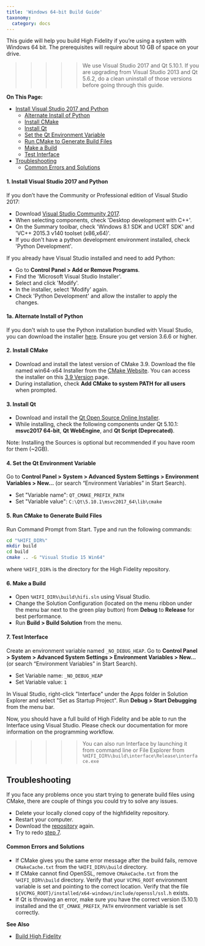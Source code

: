 ```yaml
---
title: 'Windows 64-bit Build Guide'
taxonomy:
  category: docs
---
```


This guide will help you build High Fidelity if you’re using a system with Windows 64 bit. The prerequisites will require about 10 GB of space on your drive.

>>>>> We use Visual Studio 2017 and Qt 5.10.1. If you are upgrading from Visual Studio 2013 and Qt 5.6.2, do a clean uninstall of those versions before going through this guide.  

**On This Page:**

+ [Install Visual Studio 2017 and Python](#1-install-visual-studio-2017-and-python)
  + [Alternate Install of Python](#1a-alternate-install-of-python)
  + [Install CMake](#2-install-cmkae)
  + [Install Qt](#3-install-qt)
  + [Set the Qt Environment Variable](#4-set-the-qt-environment-variable)
  + [Run CMake to Generate Build Files](#5-run-cmake-to-generate-build-files)
  + [Make a Build](#6-make-a-build)
  + [Test Interface](#7-test-interface)
+ [Troubleshooting](#troubleshooting)
  + [Common Errors and Solutions](#common-errors-and-solutions)

#### 1. Install Visual Studio 2017 and Python

If you don’t have the Community or Professional edition of Visual Studio 2017:

*  Download [Visual Studio Community 2017](https://www.visualstudio.com/downloads/).
*  When selecting components, check 'Desktop development with C++'. 
*  On the Summary toolbar, check 'Windows 8.1 SDK and UCRT SDK' and 'VC++ 2015.3 v140 toolset (x86,x64)'. 
*  If you don't have a python development environment installed, check 'Python Development'.

If you already have Visual Studio installed and need to add Python:

* Go to **Control Panel > Add or Remove Programs**.
* Find the 'Microsoft Visual Studio Installer'. 
* Select and click 'Modify'. 
* In the installer, select 'Modify' again. 
* Check 'Python Development' and allow the installer to apply the changes.

#### 1a. Alternate Install of Python
If you don't wish to use the Python installation bundled with Visual Studio, you can download the installer [here](https://www.python.org/downloads). Ensure you get version 3.6.6 or higher.

#### 2. Install CMake

* Download and install the latest version of CMake 3.9. Download the file named  win64-x64 Installer from the [CMake Website](https://cmake.org/download/). You can access the installer on this [3.9 Version](https://cmake.org/files/v3.9/) page. 
* During installation, check **Add CMake to system PATH for all users** when prompted.

#### 3. Install Qt

* Download and install the [Qt Open Source Online Installer](https://www.qt.io/download-open-source/?hsCtaTracking=f977210e-de67-475f-a32b-65cec207fd03%7Cd62710cd-e1db-46aa-8d4d-2f1c1ffdacea). 
* While installing, check the following components under Qt 5.10.1: **msvc2017 64-bit**, **Qt WebEngine**, and **Qt Script (Deprecated)**.

Note: Installing the Sources is optional but recommended if you have room for them (~2GB).

#### 4. Set the Qt Environment Variable

Go to **Control Panel > System > Advanced System Settings > Environment Variables > New...**  (or search “Environment Variables” in Start Search). 
* Set "Variable name": `QT_CMAKE_PREFIX_PATH`
* Set "Variable value":  `C:\Qt\5.10.1\msvc2017_64\lib\cmake`


#### 5. Run CMake to Generate Build Files  

Run Command Prompt from Start. Type and run the following commands:
```bash
cd "%HIFI_DIR%"
mkdir build
cd build
cmake .. -G "Visual Studio 15 Win64"
```
where `%HIFI_DIR%` is the directory for the High Fidelity repository.

#### 6. Make a Build

* Open `%HIFI_DIR%\build\hifi.sln` using Visual Studio.
* Change the Solution Configuration (located on the menu ribbon under the menu bar next to the green play button) from **Debug** to **Release** for best performance. 
* Run **Build > Build Solution** from the menu.

#### 7. Test Interface

Create an environment variable named `_NO_DEBUG_HEAP`. Go to **Control Panel > System > Advanced System Settings > Environment Variables > New...** (or search “Environment Variables” in Start Search). 

* Set Variable name: `_NO_DEBUG_HEAP`
* Set Variable value: `1`

In Visual Studio, right-click "Interface" under the Apps folder in Solution Explorer and select "Set as Startup Project". Run  **Debug > Start Debugging** from the menu bar.

Now, you should have a full build of High Fidelity and be able to run the Interface using Visual Studio. Please check our documentation for more information on the programming workflow.

>>>>> You can also run Interface by launching it from command line or File Explorer from `%HIFI_DIR%\build\interface\Release\interface.exe`

## Troubleshooting
If you face any problems once you start trying to generate build files using CMake, there are couple of things you could try to solve any issues.

* Delete your locally cloned copy of the highfidelity repository.
* Restart your computer.
* Download the [repository](https://github.com/highfidelity/hifi) again.
* Try to redo [step 7](#7-test-interface).

#### Common Errors and Solutions

* If CMake gives you the same error message after the build fails, remove `CMakeCache.txt` from the `%HIFI_DIR%\build` directory.
* If CMake cannot find OpenSSL, remove `CMakeCache.txt` from the `%HIFI_DIR%\build` directory. Verify that your `VCPKG_ROOT` environment variable is set and pointing to the correct location. Verify that the file `${VCPKG_ROOT}/installed/x64-windows/include/openssl/ssl.h` exists.
* If Qt is throwing an error, make sure you have the correct version (5.10.1) installed and the `QT_CMAKE_PREFIX_PATH` environment variable is set correctly.



**See Also**

+ [Build High Fidelity](../)

  